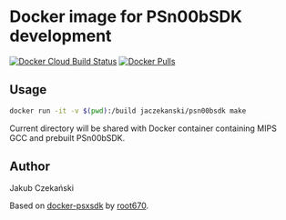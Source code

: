 # Docker image for PSn00bSDK development

[![Docker Cloud Build Status](https://img.shields.io/docker/cloud/build/jaczekanski/psn00bsdk.svg)](https://cloud.docker.com/repository/docker/jaczekanski/psn00bsdk/builds)
[![Docker Pulls](https://img.shields.io/docker/pulls/jaczekanski/psn00bsdk.svg)](https://cloud.docker.com/u/root670/repository/docker/jaczekanski/psn00bsdk)

## Usage

```bash
docker run -it -v $(pwd):/build jaczekanski/psn00bsdk make
```

Current directory will be shared with Docker container containing MIPS GCC and prebuilt PSn00bSDK.

## Author

Jakub Czekański

Based on [docker-psxsdk](https://github.com/root670/docker-psxsdk) by [root670](https://github.com/root670).